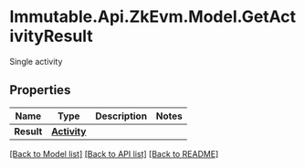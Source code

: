 # Immutable.Api.ZkEvm.Model.GetActivityResult
Single activity

## Properties

Name | Type | Description | Notes
------------ | ------------- | ------------- | -------------
**Result** | [**Activity**](Activity.md) |  | 

[[Back to Model list]](../README.md#documentation-for-models) [[Back to API list]](../README.md#documentation-for-api-endpoints) [[Back to README]](../README.md)


